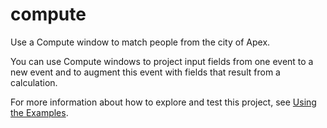 # compute

Use a Compute window to match people from the city of Apex.

You can use Compute windows to project input fields from one event to a new event and to augment this event with fields that result from a calculation.

For more information about how to explore and test this project, see [Using the Examples](https://github.com/sassoftware/esp-studio-examples#using-the-examples).
